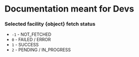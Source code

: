 # Documentation meant for Devs

### Selected facility {object} fetch status
- `-1` - NOT_FETCHED
- `0` - FAILED / ERROR
- `1` - SUCCESS
- `2` - PENDING / IN_PROGRESS